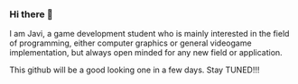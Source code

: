 ### Hi there 👋

I am Javi, a game development student who is mainly interested in the field of programming, either computer graphics or general videogame implementation, but always open minded for any new field or application.

This github will be a good looking one in a few days. Stay TUNED!!!

<!-- Lenguajes de programacion usados -->
<!-- Futuros proyectos, como el del TFG -->
<!-- Redes sociales cuando las tenga -->

<!--
**Javisda/Javisda** is a ✨ _special_ ✨ repository because its `README.md` (this file) appears on your GitHub profile.

Here are some ideas to get you started:

- 🔭 I’m currently working on ...
- 🌱 I’m currently learning ...
- 👯 I’m looking to collaborate on ...
- 🤔 I’m looking for help with ...
- 💬 Ask me about ...
- 📫 How to reach me: ...
- 😄 Pronouns: ...
- ⚡ Fun fact: ...
-->
